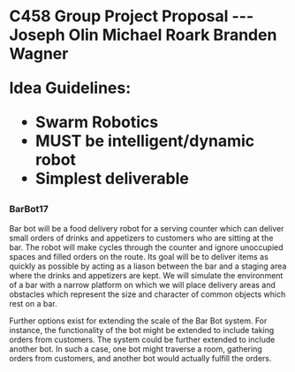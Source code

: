 <h1>C458 Group Project Proposal
---
Joseph Olin  
Michael Roark  
Branden Wagner  

Idea Guidelines:
* Swarm Robotics
* MUST be intelligent/dynamic robot
* Simplest deliverable

<h3>BarBot17</h3>
Bar bot will be a food delivery robot for a serving counter which can deliver small orders of drinks and appetizers to customers
who are sitting at the bar.  The robot will make cycles through the counter and ignore unoccupied spaces and filled orders on the route.
Its goal will be to deliver items as quickly as possible by acting as a liason between the bar and a staging area where the drinks and appetizers are kept. We will simulate the environment of a bar with a narrow platform on which we will place delivery areas and obstacles which represent the size and character of common objects which rest on a bar.

Further options exist for extending the scale of the Bar Bot system. For instance, the functionality of the bot might be extended to include taking orders from customers. The system could be further extended to include another bot. In such a case, one bot might traverse a room, gathering orders from customers, and another bot would actually fulfill the orders.


